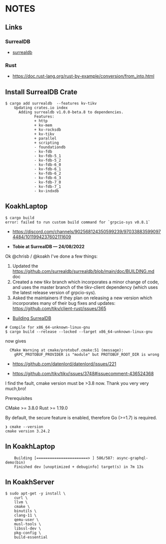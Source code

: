 # NOTES

## Links

### SurrealDB

- [surrealdb](https://docs.rs/surrealdb/1.0.0-beta.8/surrealdb/)

### Rust

- https://doc.rust-lang.org/rust-by-example/conversion/from_into.html

## Install SurrealDB Crate

```shell
$ cargo add surrealdb  --features kv-tikv
    Updating crates.io index
      Adding surrealdb v1.0.0-beta.8 to dependencies.
             Features:
             + http
             + kv-mem
             + kv-rocksdb
             + kv-tikv
             + parallel
             + scripting
             - foundationdb
             - kv-fdb
             - kv-fdb-5_1
             - kv-fdb-5_2
             - kv-fdb-6_0
             - kv-fdb-6_1
             - kv-fdb-6_2
             - kv-fdb-6_3
             - kv-fdb-7_0
             - kv-fdb-7_1
             - kv-indxdb
```

## KoakhLaptop

```shell
$ cargo build
error: failed to run custom build command for `grpcio-sys v0.8.1`
```

- <https://discord.com/channels/902568124350599239/970338835990974484/1011994237602111609>

- **Tobie at SurrealDB — 24/08/2022**

Ok @chrisb / @koakh I've done a few things:

1. Updated the https://github.com/surrealdb/surrealdb/blob/main/doc/BUILDING.md doc
2. Created a new tikv branch which incorporates a minor change of code, and uses the master branch of the tikv-client dependency (which uses the latest release version of grpcio-sys).
3. Asked the maintainers if they plan on releasing a new version which incorporates many of their bug fixes and updates: https://github.com/tikv/client-rust/issues/365

- [Building SurrealDB](https://github.com/surrealdb/surrealdb/blob/main/doc/BUILDING.md)

```shell
# Compile for x86_64-unknown-linux-gnu
$ cargo build --release --locked --target x86_64-unknown-linux-gnu
```

now gives

```
  CMake Warning at cmake/protobuf.cmake:51 (message):
    gRPC_PROTOBUF_PROVIDER is "module" but PROTOBUF_ROOT_DIR is wrong
```

- https://github.com/datenlord/datenlord/issues/221

- https://github.com/tikv/tikv/issues/3748#issuecomment-436524368

I find the fault, cmake version must be >3.8 now. Thank you very very much,bro!

Prerequisites

CMake >= 3.8.0
Rust >= 1.19.0

By default, the secure feature is enabled, therefore Go (>=1.7) is required.

```shell
❯ cmake --version
cmake version 3.24.2
```

## In KoakhLaptop

```shell
    Building [=======================> ] 586/587: async-graphql-demo(bin)                                                                                                                                      
    Finished dev [unoptimized + debuginfo] target(s) in 7m 13s
```

## In KoakhServer

```shell
$ sudo apt-get -y install \
	curl \
	llvm \
	cmake \
	binutils \
	clang-11 \
	qemu-user \
	musl-tools \
	libssl-dev \
	pkg-config \
	build-essential
```